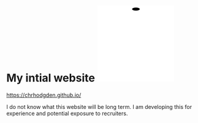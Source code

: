 # My intial website ![Favicon](./img/favicon.svg)

https://chrhodgden.github.io/

I do not know what this website will be long term. I am developing this for experience and potential exposure to recruiters.

